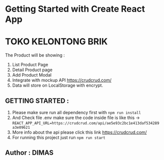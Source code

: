 # Getting Started with Create React App

# TOKO KELONTONG BRIK

The Product will be showing :
1. List Product Page
2. Detail Product page
3. Add Product Modal
4. Integrate with mockup API https://crudcrud.com/
5. Data will store on LocalStorage with encrypt.

## GETTING STARTED :

1. Please make sure run all dependency first with `npm run install`
2. And Check file .env make sure the code inside file is like this -> `REACT_APP_API_URL=https://crudcrud.com/api/ae5e93c2bc1e413daf534289a3e09621`
3. More info about the api please click this link https://crudcrud.com/
4. For running this project just run `npm run start`


## Author : DIMAS
